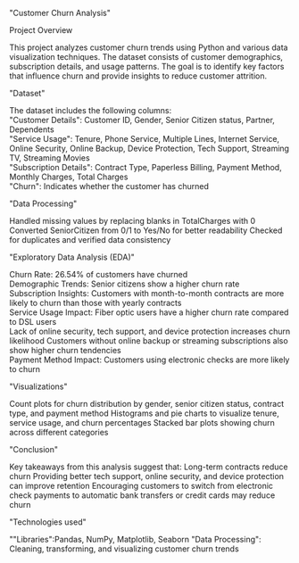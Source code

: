 "Customer Churn Analysis"

Project Overview

This project analyzes customer churn trends using Python and various data visualization techniques. The dataset consists of customer demographics, subscription details, and usage patterns.
The goal is to identify key factors that influence churn and provide insights to reduce customer attrition.

"Dataset"

The dataset includes the following columns:  
"Customer Details": Customer ID, Gender, Senior Citizen status, Partner, Dependents    
"Service Usage":   Tenure, Phone Service, Multiple Lines, Internet Service, Online Security, Online Backup, Device Protection, Tech Support, Streaming TV, Streaming Movies  
"Subscription Details":   Contract Type, Paperless Billing, Payment Method, Monthly Charges, Total Charges  
"Churn":   Indicates whether the customer has churned  

"Data Processing"

Handled missing values by replacing blanks in TotalCharges with 0
Converted SeniorCitizen from 0/1 to Yes/No for better readability
Checked for duplicates and verified data consistency

"Exploratory Data Analysis (EDA)"

Churn Rate:   26.54% of customers have churned  
Demographic Trends:   Senior citizens show a higher churn rate  
Subscription Insights:   Customers with month-to-month contracts are more likely to churn than those with yearly contracts  
Service Usage Impact:  Fiber optic users have a higher churn rate compared to DSL users    
Lack of online security, tech support, and device protection increases churn likelihood
Customers without online backup or streaming subscriptions also show higher churn tendencies  
Payment Method Impact:   Customers using electronic checks are more likely to churn  

"Visualizations"

Count plots for churn distribution by gender, senior citizen status, contract type, and payment method
Histograms and pie charts to visualize tenure, service usage, and churn percentages
Stacked bar plots showing churn across different categories

"Conclusion"

Key takeaways from this analysis suggest that:
Long-term contracts reduce churn
Providing better tech support, online security, and device protection can improve retention
Encouraging customers to switch from electronic check payments to automatic bank transfers or credit cards may reduce churn

"Technologies used"

""Libraries":Pandas, NumPy, Matplotlib, Seaborn
"Data Processing": Cleaning, transforming, and visualizing customer churn trends
